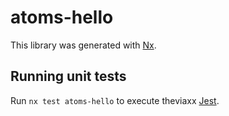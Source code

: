 # atoms-hello

This library was generated with [Nx](https://nx.dev).

## Running unit tests

Run `nx test atoms-hello` to execute theviaxx [Jest](https://jestjs.io).
